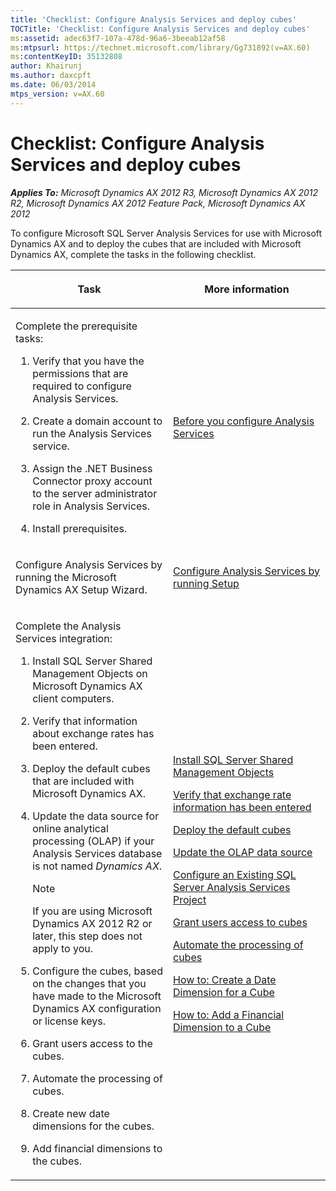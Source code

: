 ```yaml
---
title: 'Checklist: Configure Analysis Services and deploy cubes'
TOCTitle: 'Checklist: Configure Analysis Services and deploy cubes'
ms:assetid: adec63f7-107a-478d-96a6-3beeab12af58
ms:mtpsurl: https://technet.microsoft.com/library/Gg731892(v=AX.60)
ms:contentKeyID: 35132808
author: Khairunj
ms.author: daxcpft
ms.date: 06/03/2014
mtps_version: v=AX.60
---
```


# Checklist: Configure Analysis Services and deploy cubes 


_**Applies To:** Microsoft Dynamics AX 2012 R3, Microsoft Dynamics AX 2012 R2, Microsoft Dynamics AX 2012 Feature Pack, Microsoft Dynamics AX 2012_

To configure Microsoft SQL Server Analysis Services for use with Microsoft Dynamics AX and to deploy the cubes that are included with Microsoft Dynamics AX, complete the tasks in the following checklist.

<table>
<colgroup>
<col style="width: 50%" />
<col style="width: 50%" />
</colgroup>
<thead>
<tr class="header">
<th><p>Task</p></th>
<th><p>More information</p></th>
</tr>
</thead>
<tbody>
<tr class="odd">
<td><p>Complete the prerequisite tasks:</p>
<ol>
<li><p>Verify that you have the permissions that are required to configure Analysis Services.</p></li>
<li><p>Create a domain account to run the Analysis Services service.</p></li>
<li><p>Assign the .NET Business Connector proxy account to the server administrator role in Analysis Services.</p></li>
<li><p>Install prerequisites.</p></li>
</ol></td>
<td><p><a href="before-you-configure-analysis-services.md">Before you configure Analysis Services</a></p></td>
</tr>
<tr class="even">
<td><p>Configure Analysis Services by running the Microsoft Dynamics AX Setup Wizard.</p></td>
<td><p><a href="configure-analysis-services-by-running-setup.md">Configure Analysis Services by running Setup</a></p></td>
</tr>
<tr class="odd">
<td><p>Complete the Analysis Services integration:</p>
<ol>
<li><p>Install SQL Server Shared Management Objects on Microsoft Dynamics AX client computers.</p></li>
<li><p>Verify that information about exchange rates has been entered.</p></li>
<li><p>Deploy the default cubes that are included with Microsoft Dynamics AX.</p></li>
<li><p>Update the data source for online analytical processing (OLAP) if your Analysis Services database is not named <em>Dynamics AX</em>.</p>
<div class="alert">

> [!NOTE]
> <P>If you are using Microsoft Dynamics AX 2012 R2 or later, this step does not apply to you.</P>


</div></li>
<li><p>Configure the cubes, based on the changes that you have made to the Microsoft Dynamics AX configuration or license keys.</p></li>
<li><p>Grant users access to the cubes.</p></li>
<li><p>Automate the processing of cubes.</p></li>
<li><p>Create new date dimensions for the cubes.</p></li>
<li><p>Add financial dimensions to the cubes.</p></li>
</ol></td>
<td><p><a href="install-sql-server-shared-management-objects.md">Install SQL Server Shared Management Objects</a></p>
<p><a href="verify-that-exchange-rate-information-has-been-entered.md">Verify that exchange rate information has been entered</a></p>
<p><a href="deploy-the-default-cubes.md">Deploy the default cubes</a></p>
<p><a href="update-the-olap-data-source.md">Update the OLAP data source</a></p>
<p><a href="configure-an-existing-sql-server-analysis-services-project.md">Configure an Existing SQL Server Analysis Services Project</a></p>
<p><a href="grant-users-access-to-cubes.md">Grant users access to cubes</a></p>
<p><a href="automate-the-processing-of-cubes.md">Automate the processing of cubes</a></p>
<p><a href="how-to-create-a-date-dimension-for-a-cube.md">How to: Create a Date Dimension for a Cube</a></p>
<p><a href="how-to-add-a-financial-dimension-to-a-cube.md">How to: Add a Financial Dimension to a Cube</a></p></td>
</tr>
</tbody>
</table>

  


